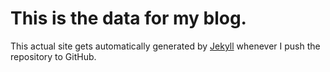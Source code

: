 # This is the data for my blog.

This actual site gets automatically generated by 
[Jekyll](http://github.com/mojombo/jekyll) whenever I push the 
repository to GitHub.
